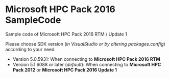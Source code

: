 # Microsoft HPC Pack 2016 SampleCode
Sample code of Microsoft HPC Pack 2016 RTM / Update 1

Please choose SDK version (_in VisualStudio or by altering packages.config_) according to your need
- Version 5.0.5931: When connecting to __Microsoft HPC Pack 2016 RTM__
- Version 5.1.6088 or later (_default_): When connecting to __Microsoft HPC Pack 2012__ or __Microsoft HPC Pack 2016 Update 1__

